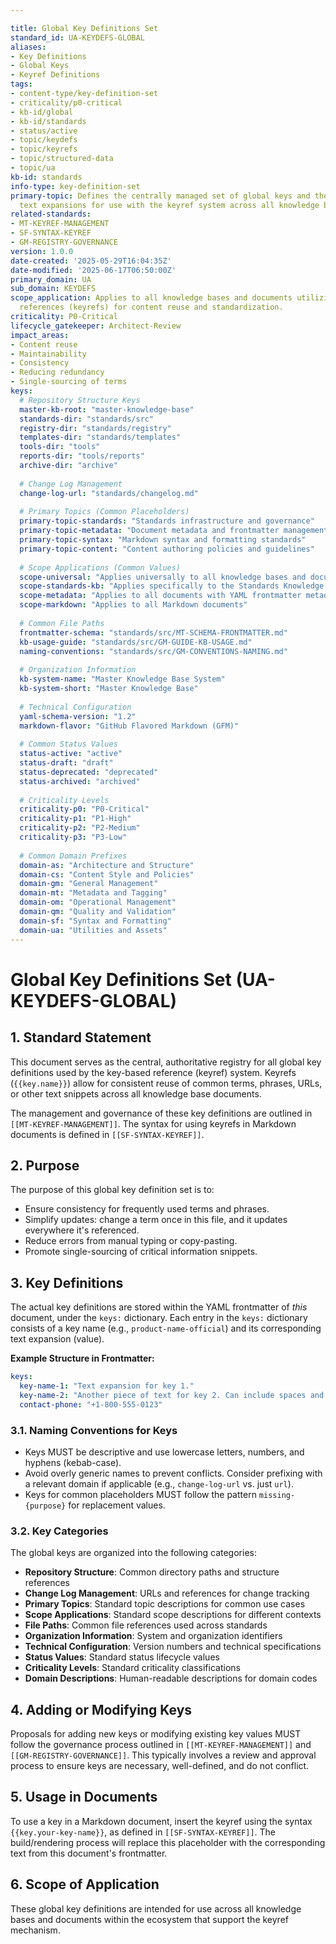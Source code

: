 ```yaml
---

title: Global Key Definitions Set
standard_id: UA-KEYDEFS-GLOBAL
aliases:
- Key Definitions
- Global Keys
- Keyref Definitions
tags:
- content-type/key-definition-set
- criticality/p0-critical
- kb-id/global
- kb-id/standards
- status/active
- topic/keydefs
- topic/keyrefs
- topic/structured-data
- topic/ua
kb-id: standards
info-type: key-definition-set
primary-topic: Defines the centrally managed set of global keys and their corresponding
  text expansions for use with the keyref system across all knowledge bases.
related-standards:
- MT-KEYREF-MANAGEMENT
- SF-SYNTAX-KEYREF
- GM-REGISTRY-GOVERNANCE
version: 1.0.0
date-created: '2025-05-29T16:04:35Z'
date-modified: '2025-06-17T06:50:00Z'
primary_domain: UA
sub_domain: KEYDEFS
scope_application: Applies to all knowledge bases and documents utilizing key-based
  references (keyrefs) for content reuse and standardization.
criticality: P0-Critical
lifecycle_gatekeeper: Architect-Review
impact_areas:
- Content reuse
- Maintainability
- Consistency
- Reducing redundancy
- Single-sourcing of terms
keys:
  # Repository Structure Keys
  master-kb-root: "master-knowledge-base"
  standards-dir: "standards/src"
  registry-dir: "standards/registry"
  templates-dir: "standards/templates"
  tools-dir: "tools"
  reports-dir: "tools/reports"
  archive-dir: "archive"
  
  # Change Log Management
  change-log-url: "standards/changelog.md"
  
  # Primary Topics (Common Placeholders)
  primary-topic-standards: "Standards infrastructure and governance"
  primary-topic-metadata: "Document metadata and frontmatter management"
  primary-topic-syntax: "Markdown syntax and formatting standards"
  primary-topic-content: "Content authoring policies and guidelines"
  
  # Scope Applications (Common Values)
  scope-universal: "Applies universally to all knowledge bases and documents"
  scope-standards-kb: "Applies specifically to the Standards Knowledge Base"
  scope-metadata: "Applies to all documents with YAML frontmatter metadata"
  scope-markdown: "Applies to all Markdown documents"
  
  # Common File Paths
  frontmatter-schema: "standards/src/MT-SCHEMA-FRONTMATTER.md"
  kb-usage-guide: "standards/src/GM-GUIDE-KB-USAGE.md"
  naming-conventions: "standards/src/GM-CONVENTIONS-NAMING.md"
  
  # Organization Information
  kb-system-name: "Master Knowledge Base System"
  kb-system-short: "Master Knowledge Base"
  
  # Technical Configuration
  yaml-schema-version: "1.2"
  markdown-flavor: "GitHub Flavored Markdown (GFM)"
  
  # Common Status Values
  status-active: "active"
  status-draft: "draft"
  status-deprecated: "deprecated"
  status-archived: "archived"
  
  # Criticality Levels
  criticality-p0: "P0-Critical"
  criticality-p1: "P1-High"
  criticality-p2: "P2-Medium"
  criticality-p3: "P3-Low"
  
  # Common Domain Prefixes
  domain-as: "Architecture and Structure"
  domain-cs: "Content Style and Policies"
  domain-gm: "General Management"
  domain-mt: "Metadata and Tagging"
  domain-om: "Operational Management"
  domain-qm: "Quality and Validation"
  domain-sf: "Syntax and Formatting"
  domain-ua: "Utilities and Assets"
---
```

# Global Key Definitions Set (UA-KEYDEFS-GLOBAL)

## 1. Standard Statement

This document serves as the central, authoritative registry for all global key definitions used by the key-based reference (keyref) system. Keyrefs (`{{key.name}}`) allow for consistent reuse of common terms, phrases, URLs, or other text snippets across all knowledge base documents.

The management and governance of these key definitions are outlined in `[[MT-KEYREF-MANAGEMENT]]`. The syntax for using keyrefs in Markdown documents is defined in `[[SF-SYNTAX-KEYREF]]`.

## 2. Purpose

The purpose of this global key definition set is to:
-   Ensure consistency for frequently used terms and phrases.
-   Simplify updates: change a term once in this file, and it updates everywhere it's referenced.
-   Reduce errors from manual typing or copy-pasting.
-   Promote single-sourcing of critical information snippets.

## 3. Key Definitions

The actual key definitions are stored within the YAML frontmatter of *this* document, under the `keys:` dictionary. Each entry in the `keys:` dictionary consists of a key name (e.g., `product-name-official`) and its corresponding text expansion (value).

**Example Structure in Frontmatter:**
```yaml
keys:
  key-name-1: "Text expansion for key 1."
  key-name-2: "Another piece of text for key 2. Can include spaces and punctuation."
  contact-phone: "+1-800-555-0123"
```

### 3.1. Naming Conventions for Keys
- Keys MUST be descriptive and use lowercase letters, numbers, and hyphens (kebab-case).
- Avoid overly generic names to prevent conflicts. Consider prefixing with a relevant domain if applicable (e.g., `change-log-url` vs. just `url`).
- Keys for common placeholders MUST follow the pattern `missing-{purpose}` for replacement values.

### 3.2. Key Categories

The global keys are organized into the following categories:
- **Repository Structure**: Common directory paths and structure references
- **Change Log Management**: URLs and references for change tracking
- **Primary Topics**: Standard topic descriptions for common use cases
- **Scope Applications**: Standard scope descriptions for different contexts
- **File Paths**: Common file references used across standards
- **Organization Information**: System and organization identifiers
- **Technical Configuration**: Version numbers and technical specifications
- **Status Values**: Standard status lifecycle values
- **Criticality Levels**: Standard criticality classifications
- **Domain Descriptions**: Human-readable descriptions for domain codes

## 4. Adding or Modifying Keys

Proposals for adding new keys or modifying existing key values MUST follow the governance process outlined in `[[MT-KEYREF-MANAGEMENT]]` and `[[GM-REGISTRY-GOVERNANCE]]`. This typically involves a review and approval process to ensure keys are necessary, well-defined, and do not conflict.

## 5. Usage in Documents

To use a key in a Markdown document, insert the keyref using the syntax `{{key.your-key-name}}`, as defined in `[[SF-SYNTAX-KEYREF]]`. The build/rendering process will replace this placeholder with the corresponding text from this document's frontmatter.

## 6. Scope of Application

These global key definitions are intended for use across all knowledge bases and documents within the ecosystem that support the keyref mechanism.
